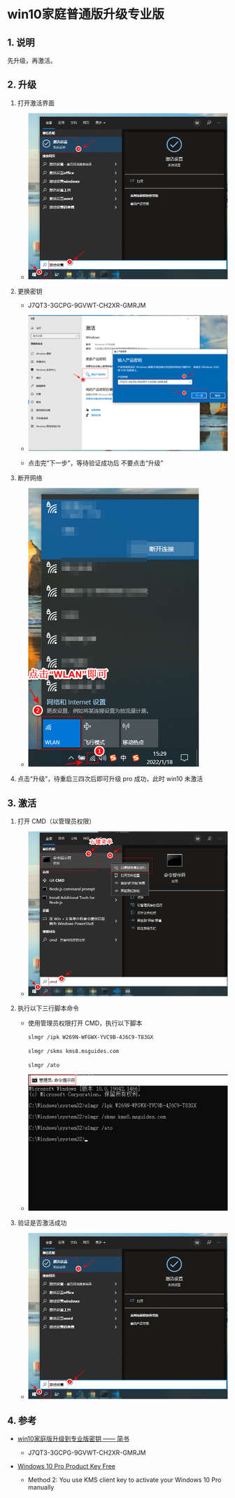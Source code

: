# win10家庭普通版升级专业版

## 1. 说明

先升级，再激活。

## 2. 升级

1. 打开激活界面

    * ![win10_active_01.png](../_images/win10_active_01.png)

2. 更换密钥

    * J7QT3-3GCPG-9GVWT-CH2XR-GMRJM

    * ![win10_active_02.png](../_images/win10_active_02.png)

    * 点击完“下一步”，等待验证成功后 不要点击“升级”

3. 断开网络

    * ![win10_active_03.png](../_images/win10_active_03.png)

4. 点击“升级”，待重启三四次后即可升级 pro 成功，此时 win10 未激活

## 3. 激活

1. 打开 CMD（以管理员权限）

    * ![win10_active_04.png](../_images/win10_active_04.png)

2. 执行以下三行脚本命令

    * 使用管理员权限打开 CMD，执行以下脚本

      ```shell
      slmgr /ipk W269N-WFGWX-YVC9B-4J6C9-T83GX

      slmgr /skms kms8.msguides.com

      slmgr /ato
      ```

    * ![win10_active_05.png](../_images/win10_active_05.png)

3. 验证是否激活成功

    * ![win10_active_01.png](../_images/win10_active_01.png)

## 4. 参考

* [win10家庭版升级到专业版密钥 —— 简书](https://www.jianshu.com/p/3f9e2368e546)

  * J7QT3-3GCPG-9GVWT-CH2XR-GMRJM

* [Windows 10 Pro Product Key Free](https://downloadappsforfree.com/windows-10-pro-product-key-free/)

  * Method 2: You use KMS client key to activate your Windows 10 Pro manually